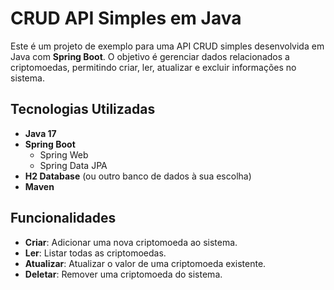 # CRUD API Simples em Java

Este é um projeto de exemplo para uma API CRUD simples desenvolvida em Java com **Spring Boot**. O objetivo é gerenciar dados relacionados a criptomoedas, permitindo criar, ler, atualizar e excluir informações no sistema.

## Tecnologias Utilizadas
- **Java 17**
- **Spring Boot**
  - Spring Web
  - Spring Data JPA
- **H2 Database** (ou outro banco de dados à sua escolha)
- **Maven**

## Funcionalidades
- **Criar**: Adicionar uma nova criptomoeda ao sistema.
- **Ler**: Listar todas as criptomoedas.
- **Atualizar**: Atualizar o valor de uma criptomoeda existente.
- **Deletar**: Remover uma criptomoeda do sistema.
